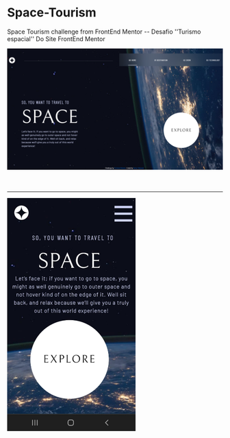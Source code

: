 # Space-Tourism
Space Tourism challenge from FrontEnd Mentor -- Desafio ''Turismo espacial'' Do Site FrontEnd Mentor

<div> <img src='./images/PrintSpaceTourismm.png' width='1001px'> </div>
<br> <br>
<hr>

<div> <img src='./images/space-mobile.jpg' width='300px' style='margin-left='40%'> </div> 

